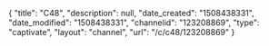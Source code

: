 {
    "title": "C48",
    "description": null,
    "date_created": "1508438331",
    "date_modified": "1508438331",
    "channelid": "123208869",
    "type": "captivate",
    "layout": "channel",
    "url": "\/c\/c48\/123208869"
}